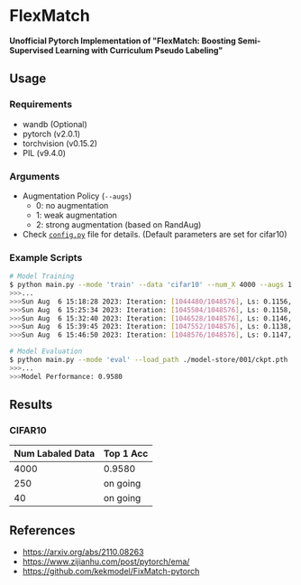 FlexMatch
==

**Unofficial Pytorch Implementation of "FlexMatch: Boosting Semi-Supervised Learning with Curriculum Pseudo Labeling"**

## Usage
### Requirements
* wandb (Optional)
* pytorch (v2.0.1)
* torchvision (v0.15.2)
* PIL (v9.4.0)

### Arguments
* Augmentation Policy (`--augs`)
  - 0: no augmentation
  - 1: weak augmentation
  - 2: strong augmentation (based on RandAug)
* Check [`config.py`](./config.py) file for details. (Default parameters are set for cifar10)

### Example Scripts
```bash
# Model Training
$ python main.py --mode 'train' --data 'cifar10' --num_X 4000 --augs 1 2  --nesterov --amp --include_x_in_u --save_path ./model-store/001
>>>...
>>>Sun Aug  6 15:18:28 2023: Iteration: [1044480/1048576], Ls: 0.1156, Lu: 0.1153, Mask: 0.9928, Acc(train/test): [1.0000/0.9580]
>>>Sun Aug  6 15:25:34 2023: Iteration: [1045504/1048576], Ls: 0.1158, Lu: 0.1154, Mask: 0.9932, Acc(train/test): [0.9999/0.9582]
>>>Sun Aug  6 15:32:40 2023: Iteration: [1046528/1048576], Ls: 0.1146, Lu: 0.1143, Mask: 0.9932, Acc(train/test): [1.0000/0.9583]
>>>Sun Aug  6 15:39:45 2023: Iteration: [1047552/1048576], Ls: 0.1138, Lu: 0.1135, Mask: 0.9933, Acc(train/test): [1.0000/0.9585]
>>>Sun Aug  6 15:46:50 2023: Iteration: [1048576/1048576], Ls: 0.1147, Lu: 0.1143, Mask: 0.9934, Acc(train/test): [1.0000/0.9580]

# Model Evaluation
$ python main.py --mode 'eval' --load_path ./model-store/001/ckpt.pth
>>>...
>>>Model Performance: 0.9580
```

## Results

### CIFAR10
| Num Labaled Data | Top 1 Acc |
| --- | --- | 
| 4000 | 0.9580 | 
| 250 | on going |
| 40 | on going |

## References
- https://arxiv.org/abs/2110.08263
- https://www.zijianhu.com/post/pytorch/ema/
- https://github.com/kekmodel/FixMatch-pytorch
